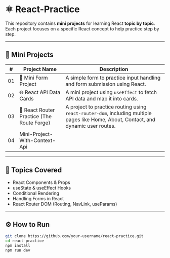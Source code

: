 # ⚛️ React-Practice

This repository contains **mini projects** for learning React **topic by topic**.  
Each project focuses on a specific React concept to help practice step by step.  

---

## 🧩 Mini Projects

| # | Project Name | Description |
|---|--------------|-------------|
| 01 | 🧾 Mini Form Project | A simple form to practice input handling and form submission using React. |
| 02 | 🌐 React API Data Cards | A mini project using `useEffect` to fetch API data and map it into cards. |
| 03 | 🧭 React Router Practice (The Route Forge) | A project to practice routing using `react-router-dom`, including multiple pages like Home, About, Contact, and dynamic user routes. |
| 04 | Mini-Project-With-Context-Api

---

## 🚀 Topics Covered
- React Components & Props  
- useState & useEffect Hooks  
- Conditional Rendering  
- Handling Forms in React  
- React Router DOM (Routing, NavLink, useParams)  

---

## ⚙️ How to Run
```bash
git clone https://github.com/your-username/react-practice.git
cd react-practice
npm install
npm run dev
